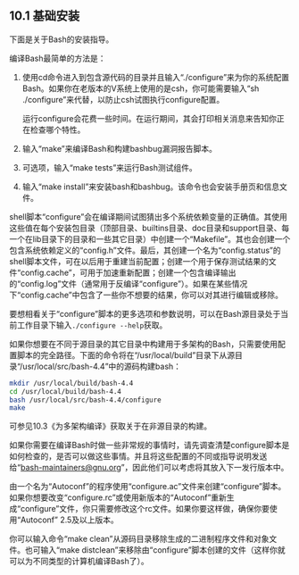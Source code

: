 ## 10.1 基础安装

下面是关于Bash的安装指导。

编译Bash最简单的方法是：

1. 使用cd命令进入到包含源代码的目录并且输入“./configure”来为你的系统配置Bash。如果你在老版本的V系统上使用的是csh，你可能需要输入“sh ./configure”来代替，以防止csh试图执行configure配置。

    运行configure会花费一些时间。在运行期间，其会打印相关消息来告知你正在检查哪个特性。

2. 输入“make”来编译Bash和构建bashbug漏洞报告脚本。
3. 可选项，输入“make tests”来运行Bash测试组件。
4. 输入“make install”来安装bash和bashbug。该命令也会安装手册页和信息文件。

shell脚本“configure”会在编译期间试图猜出多个系统依赖变量的正确值。其使用这些值在每个安装包目录（顶部目录、builtins目录、doc目录和support目录、每一个在lib目录下的目录和一些其它目录）中创建一个“Makefile”。其也会创建一个包含系统依赖定义的“config.h”文件。最后，其创建一个名为“config.status”的shell脚本文件，可在以后用于重建当前配置；创建一个用于保存测试结果的文件“config.cache”，可用于加速重新配置；创建一个包含编译输出的“config.log”文件（通常用于反编译“configure”）。如果在某些情况下“config.cache”中包含了一些你不想要的结果，你可以对其进行编辑或移除。

要想相看关于“configure”脚本的更多选项和参数说明，可以在Bash源目录处于当前工作目录下输入`./configure --help`获取。

如果你想要在不同于源目录的其它目录中构建用于多架构的Bash，只需要使用配置脚本的完全路径。下面的命令将在“/usr/local/build”目录下从源目录“/usr/local/src/bash-4.4”中的源码构建bash：

```bash
mkdir /usr/local/build/bash-4.4
cd /usr/local/build/bash-4.4
bash /usr/local/src/bash-4.4/configure
make
```

可参见10.3《为多架构编译》获取关于在非源目录的构建。

如果你需要在编译Bash时做一些非常规的事情时，请先调查清楚configure脚本是如何检查的，是否可以做这些事情。并且将这些配置的不同或指导说明发送给“bash-maintainers@gnu.org”，因此他们可以考虑将其放入下一发行版本中。

由一个名为“Autoconf”的程序使用“configure.ac”文件来创建“configure”脚本。如果你想要改变“configure.rc”或使用新版本的“Autoconf”重新生成“configure”文件，你只需要修改这个rc文件。如果你要这样做，确保你要使用“Autoconf” 2.5及以上版本。

你可以输入命令“make clean”从源码目录移除生成的二进制程序文件和对象文件。也可输入“make distclean”来移除由“configure”脚本创建的文件（这样你就可以为不同类型的计算机编译Bash了）。